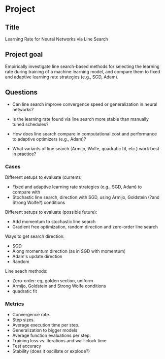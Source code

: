 # Project

## Title
Learning Rate for Neural Networks via Line Search

## Project goal
Empirically investigate line search-based methods for selecting the learning rate during training of a machine learning model, and compare them to fixed and adaptive learning rate strategies (e.g., SGD, Adam).

## Questions
- Can line search improve convergence speed or generalization in neural networks?

- Is the learning rate found via line search more stable than manually tuned schedules?

- How does line search compare in computational cost and performance to adaptive optimizers (e.g., Adam)?

- What variants of line search (Armijo, Wolfe, quadratic fit, etc.) work best in practice?

### Cases
Different setups to evaluate (current):
- Fixed and adaptive learning rate strategies (e.g., SGD, Adam) to compare with
- Stochastic line search, direction with SGD, using Armijo, Goldstein (?and Strong Wolfe?) conditions

Different setups to evaluate (possible future):
- Add momentum to stochastic line search
- Gradient free optimization, random direction and zero-order line search

Ways to get search direction: 
- SGD
- Along momentum direction (as in SGD with momentum)
- Adam's update direction
- Random

Line seach methods:
- Zero-order: eg, golden section, uniform
- Armijo, Goldstein and Strong Wolfe conditions
- quadratic fit


### Metrics
- Convergence rate.
- Step sizes.
- Average execution time per step.
- Generalization to bigger models
- Average function evaluations per step.
- Training loss vs. iterations and wall-clock time
- Test accuracy
- Stability (does it oscillate or explode?)






